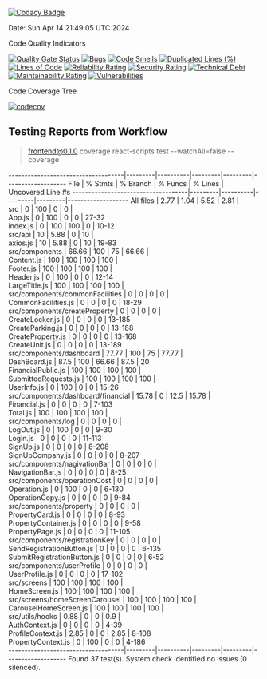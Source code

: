 
[![Codacy Badge](https://app.codacy.com/project/badge/Grade/bb3c9af8236b4e89bc59c9172e2e41a3)](https://app.codacy.com/gh/JRB958/THE-390/dashboard?utm_source=gh&utm_medium=referral&utm_content=&utm_campaign=Badge_grade)

Date: Sun Apr 14 21:49:05 UTC 2024

Code Quality Indicators

[![Quality Gate Status](https://sonarcloud.io/api/project_badges/measure?project=NicholasWahome_THE-390&metric=alert_status)](https://sonarcloud.io/summary/new_code?id=NicholasWahome_THE-390)
[![Bugs](https://sonarcloud.io/api/project_badges/measure?project=NicholasWahome_THE-390&metric=bugs)](https://sonarcloud.io/summary/new_code?id=NicholasWahome_THE-390)
[![Code Smells](https://sonarcloud.io/api/project_badges/measure?project=NicholasWahome_THE-390&metric=code_smells)](https://sonarcloud.io/summary/new_code?id=NicholasWahome_THE-390)
[![Duplicated Lines (%)](https://sonarcloud.io/api/project_badges/measure?project=NicholasWahome_THE-390&metric=duplicated_lines_density)](https://sonarcloud.io/summary/new_code?id=NicholasWahome_THE-390)
[![Lines of Code](https://sonarcloud.io/api/project_badges/measure?project=NicholasWahome_THE-390&metric=ncloc)](https://sonarcloud.io/summary/new_code?id=NicholasWahome_THE-390)
[![Reliability Rating](https://sonarcloud.io/api/project_badges/measure?project=NicholasWahome_THE-390&metric=reliability_rating)](https://sonarcloud.io/summary/new_code?id=NicholasWahome_THE-390)
[![Security Rating](https://sonarcloud.io/api/project_badges/measure?project=NicholasWahome_THE-390&metric=security_rating)](https://sonarcloud.io/summary/new_code?id=NicholasWahome_THE-390)
[![Technical Debt](https://sonarcloud.io/api/project_badges/measure?project=NicholasWahome_THE-390&metric=sqale_index)](https://sonarcloud.io/summary/new_code?id=NicholasWahome_THE-390)
[![Maintainability Rating](https://sonarcloud.io/api/project_badges/measure?project=NicholasWahome_THE-390&metric=sqale_rating)](https://sonarcloud.io/summary/new_code?id=NicholasWahome_THE-390)
[![Vulnerabilities](https://sonarcloud.io/api/project_badges/measure?project=NicholasWahome_THE-390&metric=vulnerabilities)](https://sonarcloud.io/summary/new_code?id=NicholasWahome_THE-390)

Code Coverage Tree

[![codecov](https://codecov.io/gh/THE-390-Team/THE-390/graph/badge.svg?token=FW880JJXGB)](https://codecov.io/gh/THE-390-Team/THE-390)


## Testing Reports from Workflow


> frontend@0.1.0 coverage
> react-scripts test --watchAll=false --coverage

------------------------------------|---------|----------|---------|---------|-------------------
File                                | % Stmts | % Branch | % Funcs | % Lines | Uncovered Line #s 
------------------------------------|---------|----------|---------|---------|-------------------
All files                           |    2.77 |     1.04 |    5.52 |    2.81 |                   
 src                                |       0 |      100 |       0 |       0 |                   
  App.js                            |       0 |      100 |       0 |       0 | 27-32             
  index.js                          |       0 |      100 |     100 |       0 | 10-12             
 src/api                            |      10 |     5.88 |       0 |      10 |                   
  axios.js                          |      10 |     5.88 |       0 |      10 | 19-83             
 src/components                     |   66.66 |      100 |      75 |   66.66 |                   
  Content.js                        |     100 |      100 |     100 |     100 |                   
  Footer.js                         |     100 |      100 |     100 |     100 |                   
  Header.js                         |       0 |      100 |       0 |       0 | 12-14             
  LargeTitle.js                     |     100 |      100 |     100 |     100 |                   
 src/components/commonFacilities    |       0 |        0 |       0 |       0 |                   
  CommonFacilities.js               |       0 |        0 |       0 |       0 | 18-29             
 src/components/createProperty      |       0 |        0 |       0 |       0 |                   
  CreateLocker.js                   |       0 |        0 |       0 |       0 | 13-185            
  CreateParking.js                  |       0 |        0 |       0 |       0 | 13-188            
  CreateProperty.js                 |       0 |        0 |       0 |       0 | 13-168            
  CreateUnit.js                     |       0 |        0 |       0 |       0 | 13-189            
 src/components/dashboard           |   77.77 |      100 |      75 |   77.77 |                   
  DashBoard.js                      |    87.5 |      100 |   66.66 |    87.5 | 20                
  FinancialPublic.js                |     100 |      100 |     100 |     100 |                   
  SubmittedRequests.js              |     100 |      100 |     100 |     100 |                   
  UserInfo.js                       |       0 |      100 |       0 |       0 | 15-26             
 src/components/dashboard/financial |   15.78 |        0 |    12.5 |   15.78 |                   
  Financial.js                      |       0 |        0 |       0 |       0 | 7-103             
  Total.js                          |     100 |      100 |     100 |     100 |                   
 src/components/log                 |       0 |        0 |       0 |       0 |                   
  LogOut.js                         |       0 |      100 |       0 |       0 | 9-30              
  Login.js                          |       0 |        0 |       0 |       0 | 11-113            
  SignUp.js                         |       0 |        0 |       0 |       0 | 8-208             
  SignUpCompany.js                  |       0 |        0 |       0 |       0 | 8-207             
 src/components/nagivationBar       |       0 |        0 |       0 |       0 |                   
  NavigationBar.js                  |       0 |        0 |       0 |       0 | 8-25              
 src/components/operationCost       |       0 |        0 |       0 |       0 |                   
  Operation.js                      |       0 |      100 |       0 |       0 | 6-130             
  OperationCopy.js                  |       0 |        0 |       0 |       0 | 9-84              
 src/components/property            |       0 |        0 |       0 |       0 |                   
  PropertyCard.js                   |       0 |        0 |       0 |       0 | 8-93              
  PropertyContainer.js              |       0 |        0 |       0 |       0 | 9-58              
  PropertyPage.js                   |       0 |        0 |       0 |       0 | 11-105            
 src/components/registrationKey     |       0 |        0 |       0 |       0 |                   
  SendRegistrationButton.js         |       0 |        0 |       0 |       0 | 6-135             
  SubmitRegistrationButton.js       |       0 |        0 |       0 |       0 | 6-52              
 src/components/userProfile         |       0 |        0 |       0 |       0 |                   
  UserProfile.js                    |       0 |        0 |       0 |       0 | 17-102            
 src/screens                        |     100 |      100 |     100 |     100 |                   
  HomeScreen.js                     |     100 |      100 |     100 |     100 |                   
 src/screens/homeScreenCarousel     |     100 |      100 |     100 |     100 |                   
  CarouselHomeScreen.js             |     100 |      100 |     100 |     100 |                   
 src/utils/hooks                    |    0.88 |        0 |       0 |     0.9 |                   
  AuthContext.js                    |       0 |        0 |       0 |       0 | 4-39              
  ProfileContext.js                 |    2.85 |        0 |       0 |    2.85 | 8-108             
  PropertyContext.js                |       0 |      100 |       0 |       0 | 4-186             
------------------------------------|---------|----------|---------|---------|-------------------
Found 37 test(s).
System check identified no issues (0 silenced).
